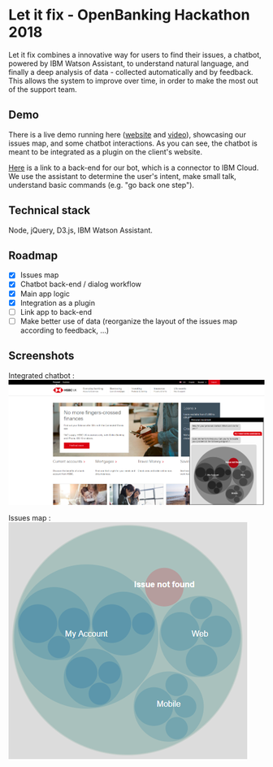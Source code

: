 # Let it fix - OpenBanking Hackathon 2018

Let it fix combines a innovative way for users to find their issues, a chatbot, powered by IBM Watson Assistant, to understand natural language, and finally a deep analysis of data - collected automatically and by feedback.
This allows the system to improve over time, in order to make the most out of the support team.

## Demo
There is a live demo running here ([website](http://letitfix.poleno.fr/index2.html) and [video](https://www.youtube.com/watch?v=VFOvy8m9RGY)), showcasing our issues map, and some chatbot interactions. As you can see, the chatbot is meant to be integrated as a plugin on the client's website.

[Here](https://github.com/proust96/chatbot_back) is a link to a back-end for our bot, which is a connector to IBM Cloud. We use the assistant to determine the user's intent, make small talk, understand basic commands (e.g. "go back one step").

## Technical stack

Node, jQuery, D3.js, IBM Watson Assistant.

## Roadmap

- [x] Issues map
- [x] Chatbot back-end / dialog workflow
- [x] Main app logic
- [x] Integration as a plugin
- [ ] Link app to back-end
- [ ] Make better use of data (reorganize the layout of the issues map according to feedback, ...)

## Screenshots

Integrated chatbot : ![Integrated chatbot](https://github.com/proust96/letitfix/blob/master/screenshots/Capture5.PNG?raw=true "Integrated chatbot")

Issues map : ![Issues map](https://github.com/proust96/letitfix/blob/master/screenshots/Capture3.PNG?raw=true "Issues map")


